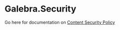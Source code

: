# Galebra.Security
Go here for documentation on [Content Security Policy](/src/Galebra.Security.Headers.Csp)
